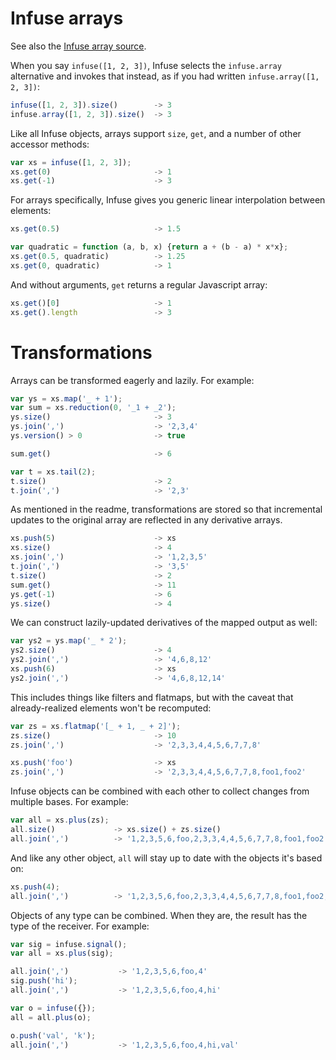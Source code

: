 # Infuse arrays

See also the [Infuse array source](array-src.md).

When you say `infuse([1, 2, 3])`, Infuse selects the `infuse.array` alternative
and invokes that instead, as if you had written `infuse.array([1, 2, 3])`:

```js
infuse([1, 2, 3]).size()        -> 3
infuse.array([1, 2, 3]).size()  -> 3
```

Like all Infuse objects, arrays support `size`, `get`, and a number of other
accessor methods:

```js
var xs = infuse([1, 2, 3]);
xs.get(0)                       -> 1
xs.get(-1)                      -> 3
```

For arrays specifically, Infuse gives you generic linear interpolation between
elements:

```js
xs.get(0.5)                     -> 1.5
```

```js
var quadratic = function (a, b, x) {return a + (b - a) * x*x};
xs.get(0.5, quadratic)          -> 1.25
xs.get(0, quadratic)            -> 1
```

And without arguments, `get` returns a regular Javascript array:

```js
xs.get()[0]                     -> 1
xs.get().length                 -> 3
```

# Transformations

Arrays can be transformed eagerly and lazily. For example:

```js
var ys = xs.map('_ + 1');
var sum = xs.reduction(0, '_1 + _2');
ys.size()                       -> 3
ys.join(',')                    -> '2,3,4'
ys.version() > 0                -> true
```

```js
sum.get()                       -> 6
```

```js
var t = xs.tail(2);
t.size()                        -> 2
t.join(',')                     -> '2,3'
```

As mentioned in the readme, transformations are stored so that incremental
updates to the original array are reflected in any derivative arrays.

```js
xs.push(5)                      -> xs
xs.size()                       -> 4
xs.join(',')                    -> '1,2,3,5'
t.join(',')                     -> '3,5'
t.size()                        -> 2
sum.get()                       -> 11
ys.get(-1)                      -> 6
ys.size()                       -> 4
```

We can construct lazily-updated derivatives of the mapped output as well:

```js
var ys2 = ys.map('_ * 2');
ys2.size()                      -> 4
ys2.join(',')                   -> '4,6,8,12'
xs.push(6)                      -> xs
ys2.join(',')                   -> '4,6,8,12,14'
```

This includes things like filters and flatmaps, but with the caveat that
already-realized elements won't be recomputed:

```js
var zs = xs.flatmap('[_ + 1, _ + 2]');
zs.size()                       -> 10
zs.join(',')                    -> '2,3,3,4,4,5,6,7,7,8'
```

```js
xs.push('foo')                  -> xs
zs.join(',')                    -> '2,3,3,4,4,5,6,7,7,8,foo1,foo2'
```

Infuse objects can be combined with each other to collect changes from multiple
bases. For example:

```js
var all = xs.plus(zs);
all.size()             -> xs.size() + zs.size()
all.join(',')          -> '1,2,3,5,6,foo,2,3,3,4,4,5,6,7,7,8,foo1,foo2'
```

And like any other object, `all` will stay up to date with the objects it's
based on:

```js
xs.push(4);
all.join(',')          -> '1,2,3,5,6,foo,2,3,3,4,4,5,6,7,7,8,foo1,foo2,4,5,6'
```

Objects of any type can be combined. When they are, the result has the type of
the receiver. For example:

```js
var sig = infuse.signal();
var all = xs.plus(sig);
```

```js
all.join(',')           -> '1,2,3,5,6,foo,4'
sig.push('hi');
all.join(',')           -> '1,2,3,5,6,foo,4,hi'
```

```js
var o = infuse({});
all = all.plus(o);
```

```js
o.push('val', 'k');
all.join(',')           -> '1,2,3,5,6,foo,4,hi,val'

```
